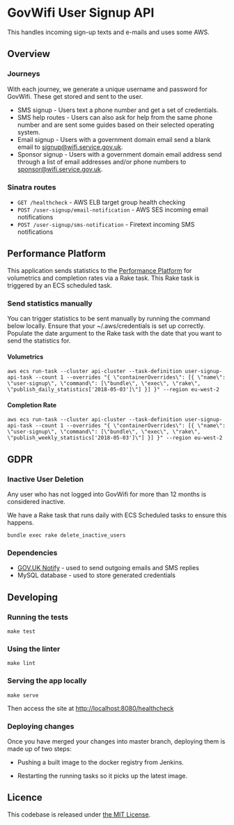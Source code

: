 # GovWifi User Signup API

This handles incoming sign-up texts and e-mails and uses some AWS.

## Overview

### Journeys

With each journey, we generate a unique username and password for GovWifi.
These get stored and sent to the user.

* SMS signup - Users text a phone number and get a set of credentials.
* SMS help routes - Users can also ask for help from the same phone number and
  are sent some guides based on their selected operating system.
* Email signup - Users with a government domain email send a blank email to
  signup@wifi.service.gov.uk.
* Sponsor signup - Users with a government domain email address send through a
  list of email addresses and/or phone numbers to sponsor@wifi.service.gov.uk.

### Sinatra routes

* `GET /healthcheck` - AWS ELB target group health checking
* `POST /user-signup/email-notification` - AWS SES incoming email notifications
* `POST /user-signup/sms-notification` - Firetext incoming SMS notifications

## Performance Platform

This application sends statistics to the [Performance Platform][performance-platform] for volumetrics and completion rates via a Rake task.  This Rake task is triggered by an ECS scheduled task.

### Send statistics manually

You can trigger statistics to be sent manually by running the command below locally.
Ensure that your ~/.aws/credentials is set up correctly.
Populate the date argument to the Rake task with the date that you want to send the statistics for.

#### Volumetrics

```shell
aws ecs run-task --cluster api-cluster --task-definition user-signup-api-task --count 1 --overrides "{ \"containerOverrides\": [{ \"name\": \"user-signup\", \"command\": [\"bundle\", \"exec\", \"rake\", \"publish_daily_statistics['2018-05-03']\"] }] }" --region eu-west-2
```

#### Completion Rate

```shell
aws ecs run-task --cluster api-cluster --task-definition user-signup-api-task --count 1 --overrides "{ \"containerOverrides\": [{ \"name\": \"user-signup\", \"command\": [\"bundle\", \"exec\", \"rake\", \"publish_weekly_statistics['2018-05-03']\"] }] }" --region eu-west-2
```

## GDPR

### Inactive User Deletion

Any user who has not logged into GovWifi for more than 12 months is considered inactive.

We have a Rake task that runs daily with ECS Scheduled tasks to ensure this happens.

```shell
bundle exec rake delete_inactive_users
```

### Dependencies

* [GOV.UK Notify][Notify] - used to send outgoing emails and SMS replies
* MySQL database - used to store generated credentials

## Developing

### Running the tests

```shell
make test
```

### Using the linter

```shell
make lint
```

### Serving the app locally

```shell
make serve
```

Then access the site at <http://localhost:8080/healthcheck>

### Deploying changes

Once you have merged your changes into master branch, deploying them is made up of
two steps:

* Pushing a built image to the docker registry from Jenkins.

* Restarting the running tasks so it picks up the latest image.

## Licence

This codebase is released under [the MIT License][mit].

[mit]: LICENCE
[performance-platform]:https://www.gov.uk/performance/govwifi
[Notify]:https://www.notifications.service.gov.uk/

